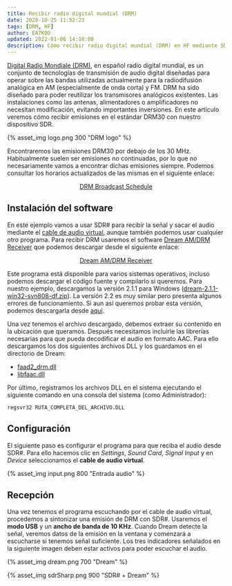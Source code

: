 ```yaml
---
title: Recibir radio digital mundial (DRM)
date: 2020-10-25 11:52:23
tags: [DRM, HF]
author: EA7KOO
updated: 2022-01-06 14:10:00
description: Cómo recibir radio digital mundial (DRM) en HF mediante SDR y el programa Dream AM/DRM Receiver.
---
```


[Digital Radio Mondiale (DRM)](https://www.drm.org/), en español radio digital mundial, es un conjunto de tecnologías de transmisión de audio digital diseñadas para operar sobre las bandas utilizadas actualmente para la radiodifusión analógica en AM (especialmente de onda corta) y FM.
DRM ha sido diseñado para poder reutilizar los transmisores analógicos existentes. Las instalaciones como las antenas, alimentadores o amplificadores no necesitan modificación, evitando importantes inversiones.
En este artículo veremos cómo recibir emisiones en el estándar DRM30 con nuestro dispositivo SDR.

<!-- more -->

{% asset_img logo.png 300 "DRM logo" %}

Encontraremos las emisiones DRM30 por debajo de los 30 MHz. Habitualmente suelen ser emisiones no continuadas, por lo que no necesariamente vamos a encontrar dichas emisiones siempre. Podemos consultar los horarios actualizados de las mismas en el siguiente enlace:

[<center>DRM Broadcast Schedule</center>](https://www.drm.org/what-can-i-hear/broadcast-schedule-2/)


## Instalación del software

En este ejemplo vamos a usar SDR# para recibir la señal y sacar el audio mediante el [cable de audio virtual](/instalacion-virtual-cable-audio/), aunque también podemos usar cualquier otro programa. Para recibir DRM usaremos el software [Dream AM/DRM Receiver](https://sourceforge.net/projects/drm/) que podemos descargar desde el siguiente enlace:

[<center>Dream AM/DRM Receiver</center>](https://sourceforge.net/projects/drm/files/dream/2.1.1/)

Este programa está disponible para varios sistemas operativos, incluso podemos descargar el código fuente y compilarlo si queremos.
Para nuestro ejemplo, descargamos la versión 2.1.1 para Windows ([dream-2.1.1-win32-svn808-df.zip](https://sourceforge.net/projects/drm/files/dream/2.1.1/dream-2.1.1-win32-svn808-df.zip/download)). La versión 2.2 es muy similar pero presenta algunos errores de funcionamiento. Si aun así queremos probar esta versión, podemos descargarla desde [aquí](https://www.reddit.com/r/RTLSDR/comments/grp6m2/dream_v221_for_windows_with_xheaac_support/).

Una vez tenemos el archivo descargado, debemos extraer su contenido en la ubicación que queramos.
Después necesitamos incluirle las librerías necesarias para que pueda decodificar el audio en formato AAC. Para ello descargamos los dos siguientes archivos DLL y los guardamos en el directorio de Dream:

- [faad2_drm.dll](faad2_drm.dll)
- [libfaac.dll](libfaac.dll)

Por último, registramos los archivos DLL en el sistema ejecutando el siguiente comando en una consola del sistema (como Administrador):

```
regsvr32 RUTA_COMPLETA_DEL_ARCHIVO.DLL
```

## Configuración

El siguiente paso es configurar el programa para que reciba el audio desde SDR#. Para ello hacemos clic en _Settings_, _Sound Card_, _Signal Input_ y en _Device_ seleccionamos el **cable de audio virtual**.

{% asset_img input.png 800 "Entrada audio" %}


## Recepción

Una vez tenemos el programa escuchando por el cable de audio virtual, procedemos a sintonizar una emisión de DRM con SDR#. Usaremos el **modo USB** y un **ancho de banda de 10 KHz**.
Cuando Dream detecte la señal, veremos datos de la emisión en la ventana y comenzará a escucharse si tenemos señal suficiente. Los tres indicadores señalados en la siguiente imagen deben estar activos para poder escuchar el audio.

{% asset_img dream.png 700 "Dream" %}


{% asset_img sdrSharp.png 900 "SDR# + Dream" %}

